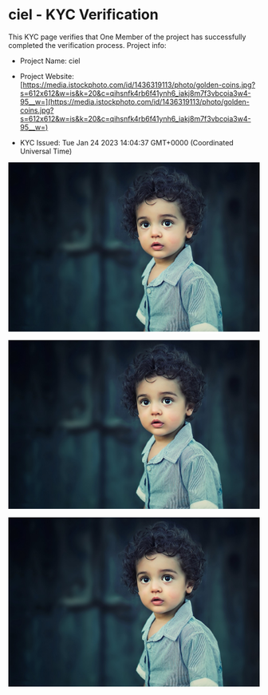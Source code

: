 # ciel - KYC Verification
		


This KYC page verifies that One Member of the project has successfully completed the verification process. Project info:
		


- Project Name: ciel
		

- Project Website: [https://media.istockphoto.com/id/1436319113/photo/golden-coins.jpg?s=612x612&w=is&k=20&c=qihsnfk4rb6f41ynh6_iakj8m7f3vbcoia3w4-95__w=](https://media.istockphoto.com/id/1436319113/photo/golden-coins.jpg?s=612x612&w=is&k=20&c=qihsnfk4rb6f41ynh6_iakj8m7f3vbcoia3w4-95__w=)
		

- KYC Issued: Tue Jan 24 2023 14:04:37 GMT+0000 (Coordinated Universal Time)
		


![This is an face image](./personFace.png)
		

![This is an cnic image](./cnicImage.png)
		

![This is an passport image](./passportImage.png)
	